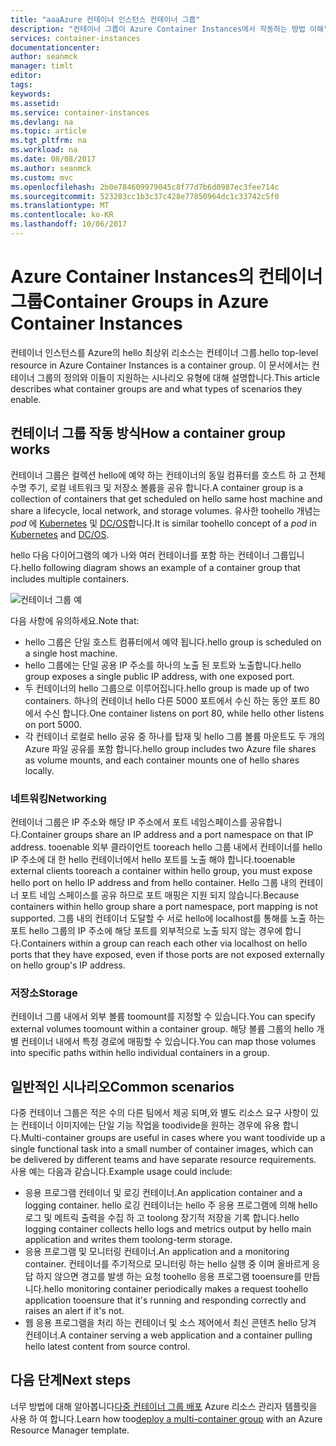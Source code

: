 ```yaml
---
title: "aaaAzure 컨테이너 인스턴스 컨테이너 그룹"
description: "컨테이너 그룹이 Azure Container Instances에서 작동하는 방법 이해"
services: container-instances
documentationcenter: 
author: seanmck
manager: timlt
editor: 
tags: 
keywords: 
ms.assetid: 
ms.service: container-instances
ms.devlang: na
ms.topic: article
ms.tgt_pltfrm: na
ms.workload: na
ms.date: 08/08/2017
ms.author: seanmck
ms.custom: mvc
ms.openlocfilehash: 2b0e784609979045c8f77d7b6d0987ec3fee714c
ms.sourcegitcommit: 523283cc1b3c37c428e77850964dc1c33742c5f0
ms.translationtype: MT
ms.contentlocale: ko-KR
ms.lasthandoff: 10/06/2017
---
```

# <a name="container-groups-in-azure-container-instances"></a><span data-ttu-id="f996f-103">Azure Container Instances의 컨테이너 그룹</span><span class="sxs-lookup"><span data-stu-id="f996f-103">Container Groups in Azure Container Instances</span></span>

<span data-ttu-id="f996f-104">컨테이너 인스턴스를 Azure의 hello 최상위 리소스는 컨테이너 그룹.</span><span class="sxs-lookup"><span data-stu-id="f996f-104">hello top-level resource in Azure Container Instances is a container group.</span></span> <span data-ttu-id="f996f-105">이 문서에서는 컨테이너 그룹의 정의와 이들이 지원하는 시나리오 유형에 대해 설명합니다.</span><span class="sxs-lookup"><span data-stu-id="f996f-105">This article describes what container groups are and what types of scenarios they enable.</span></span>

## <a name="how-a-container-group-works"></a><span data-ttu-id="f996f-106">컨테이너 그룹 작동 방식</span><span class="sxs-lookup"><span data-stu-id="f996f-106">How a container group works</span></span>

<span data-ttu-id="f996f-107">컨테이너 그룹은 컬렉션 hello에 예약 하는 컨테이너의 동일 컴퓨터를 호스트 하 고 전체 수명 주기, 로컬 네트워크 및 저장소 볼륨을 공유 합니다.</span><span class="sxs-lookup"><span data-stu-id="f996f-107">A container group is a collection of containers that get scheduled on hello same host machine and share a lifecycle, local network, and storage volumes.</span></span> <span data-ttu-id="f996f-108">유사한 toohello 개념는 *pod* 에 [Kubernetes](https://kubernetes.io/docs/concepts/workloads/pods/pod/) 및 [DC/OS](https://dcos.io/docs/1.9/deploying-services/pods/)합니다.</span><span class="sxs-lookup"><span data-stu-id="f996f-108">It is similar toohello concept of a *pod* in [Kubernetes](https://kubernetes.io/docs/concepts/workloads/pods/pod/) and [DC/OS](https://dcos.io/docs/1.9/deploying-services/pods/).</span></span>

<span data-ttu-id="f996f-109">hello 다음 다이어그램의 예가 나와 여러 컨테이너를 포함 하는 컨테이너 그룹입니다.</span><span class="sxs-lookup"><span data-stu-id="f996f-109">hello following diagram shows an example of a container group that includes multiple containers.</span></span>

![컨테이너 그룹 예][container-groups-example]

<span data-ttu-id="f996f-111">다음 사항에 유의하세요.</span><span class="sxs-lookup"><span data-stu-id="f996f-111">Note that:</span></span>

- <span data-ttu-id="f996f-112">hello 그룹은 단일 호스트 컴퓨터에서 예약 됩니다.</span><span class="sxs-lookup"><span data-stu-id="f996f-112">hello group is scheduled on a single host machine.</span></span>
- <span data-ttu-id="f996f-113">hello 그룹에는 단일 공용 IP 주소를 하나의 노출 된 포트와 노출합니다.</span><span class="sxs-lookup"><span data-stu-id="f996f-113">hello group exposes a single public IP address, with one exposed port.</span></span>
- <span data-ttu-id="f996f-114">두 컨테이너의 hello 그룹으로 이루어집니다.</span><span class="sxs-lookup"><span data-stu-id="f996f-114">hello group is made up of two containers.</span></span> <span data-ttu-id="f996f-115">하나의 컨테이너 hello 다른 5000 포트에서 수신 하는 동안 포트 80에서 수신 합니다.</span><span class="sxs-lookup"><span data-stu-id="f996f-115">One container listens on port 80, while hello other listens on port 5000.</span></span>
- <span data-ttu-id="f996f-116">각 컨테이너 로컬로 hello 공유 중 하나를 탑재 및 hello 그룹 볼륨 마운트도 두 개의 Azure 파일 공유를 포함 합니다.</span><span class="sxs-lookup"><span data-stu-id="f996f-116">hello group includes two Azure file shares as volume mounts, and each container mounts one of hello shares locally.</span></span>

### <a name="networking"></a><span data-ttu-id="f996f-117">네트워킹</span><span class="sxs-lookup"><span data-stu-id="f996f-117">Networking</span></span>

<span data-ttu-id="f996f-118">컨테이너 그룹은 IP 주소와 해당 IP 주소에서 포트 네임스페이스를 공유합니다.</span><span class="sxs-lookup"><span data-stu-id="f996f-118">Container groups share an IP address and a port namespace on that IP address.</span></span> <span data-ttu-id="f996f-119">tooenable 외부 클라이언트 tooreach hello 그룹 내에서 컨테이너를 hello IP 주소에 대 한 hello 컨테이너에서 hello 포트를 노출 해야 합니다.</span><span class="sxs-lookup"><span data-stu-id="f996f-119">tooenable external clients tooreach a container within hello group, you must expose hello port on hello IP address and from hello container.</span></span> <span data-ttu-id="f996f-120">Hello 그룹 내의 컨테이너 포트 네임 스페이스를 공유 하므로 포트 매핑은 지원 되지 않습니다.</span><span class="sxs-lookup"><span data-stu-id="f996f-120">Because containers within hello group share a port namespace, port mapping is not supported.</span></span> <span data-ttu-id="f996f-121">그룹 내의 컨테이너 도달할 수 서로 hello에 localhost를 통해를 노출 하는 포트 hello 그룹의 IP 주소에 해당 포트를 외부적으로 노출 되지 않는 경우에 합니다.</span><span class="sxs-lookup"><span data-stu-id="f996f-121">Containers within a group can reach each other via localhost on hello ports that they have exposed, even if those ports are not exposed externally on hello group's IP address.</span></span>

### <a name="storage"></a><span data-ttu-id="f996f-122">저장소</span><span class="sxs-lookup"><span data-stu-id="f996f-122">Storage</span></span>

<span data-ttu-id="f996f-123">컨테이너 그룹 내에서 외부 볼륨 toomount를 지정할 수 있습니다.</span><span class="sxs-lookup"><span data-stu-id="f996f-123">You can specify external volumes toomount within a container group.</span></span> <span data-ttu-id="f996f-124">해당 볼륨 그룹의 hello 개별 컨테이너 내에서 특정 경로에 매핑할 수 있습니다.</span><span class="sxs-lookup"><span data-stu-id="f996f-124">You can map those volumes into specific paths within hello individual containers in a group.</span></span>

## <a name="common-scenarios"></a><span data-ttu-id="f996f-125">일반적인 시나리오</span><span class="sxs-lookup"><span data-stu-id="f996f-125">Common scenarios</span></span>

<span data-ttu-id="f996f-126">다중 컨테이너 그룹은 적은 수의 다른 팀에서 제공 되며,와 별도 리소스 요구 사항이 있는 컨테이너 이미지에는 단일 기능 작업을 toodivide을 원하는 경우에 유용 합니다.</span><span class="sxs-lookup"><span data-stu-id="f996f-126">Multi-container groups are useful in cases where you want toodivide up a single functional task into a small number of container images, which can be delivered by different teams and have separate resource requirements.</span></span> <span data-ttu-id="f996f-127">사용 예는 다음과 같습니다.</span><span class="sxs-lookup"><span data-stu-id="f996f-127">Example usage could include:</span></span>

- <span data-ttu-id="f996f-128">응용 프로그램 컨테이너 및 로깅 컨테이너.</span><span class="sxs-lookup"><span data-stu-id="f996f-128">An application container and a logging container.</span></span> <span data-ttu-id="f996f-129">hello 로깅 컨테이너는 hello 주 응용 프로그램에 의해 hello 로그 및 메트릭 출력을 수집 하 고 toolong 장기적 저장을 기록 합니다.</span><span class="sxs-lookup"><span data-stu-id="f996f-129">hello logging container collects hello logs and metrics output by hello main application and writes them toolong-term storage.</span></span>
- <span data-ttu-id="f996f-130">응용 프로그램 및 모니터링 컨테이너.</span><span class="sxs-lookup"><span data-stu-id="f996f-130">An application and a monitoring container.</span></span> <span data-ttu-id="f996f-131">컨테이너를 주기적으로 모니터링 하는 hello 실행 중 이며 올바르게 응답 하지 않으면 경고를 발생 하는 요청 toohello 응용 프로그램 tooensure를 만듭니다.</span><span class="sxs-lookup"><span data-stu-id="f996f-131">hello monitoring container periodically makes a request toohello application tooensure that it's running and responding correctly and raises an alert if it's not.</span></span>
- <span data-ttu-id="f996f-132">웹 응용 프로그램을 처리 하는 컨테이너 및 소스 제어에서 최신 콘텐츠 hello 당겨 컨테이너.</span><span class="sxs-lookup"><span data-stu-id="f996f-132">A container serving a web application and a container pulling hello latest content from source control.</span></span>

## <a name="next-steps"></a><span data-ttu-id="f996f-133">다음 단계</span><span class="sxs-lookup"><span data-stu-id="f996f-133">Next steps</span></span>

<span data-ttu-id="f996f-134">너무 방법에 대해 알아봅니다[다중 컨테이너 그룹 배포](container-instances-multi-container-group.md) Azure 리소스 관리자 템플릿을 사용 하 여 합니다.</span><span class="sxs-lookup"><span data-stu-id="f996f-134">Learn how too[deploy a multi-container group](container-instances-multi-container-group.md) with an Azure Resource Manager template.</span></span>

<!-- IMAGES -->

[container-groups-example]: ./media/container-instances-container-groups/container-groups-example.png